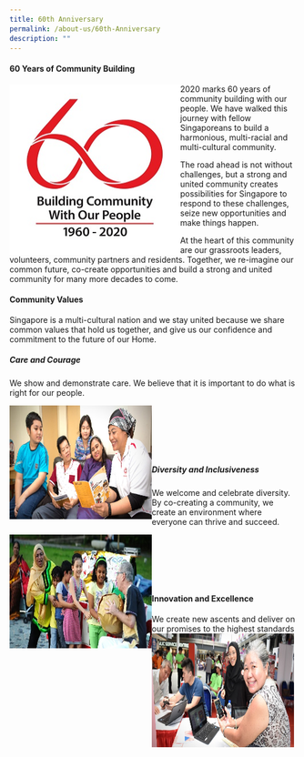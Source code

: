 ```yaml
---
title: 60th Anniversary
permalink: /about-us/60th-Anniversary
description: ""
---
```

#### **60 Years of Community Building**


<img style="height:300px;width:300px" align="left" src="/images/About%20Us/60th%20Anniversary/pa60-logo-high-res462929700a1d6b0c895eff0000f6c7a3.jpg">
2020 marks 60 years of community building with our people. We have walked this journey with fellow Singaporeans to build a harmonious, multi-racial and multi-cultural community.

The road ahead is not without challenges, but a strong and united community creates possibilities for Singapore to respond to these challenges, seize new opportunities and make things happen.

At the heart of this community are our grassroots leaders, volunteers, community partners and residents. Together, we re-imagine our common future, co-create opportunities and build a strong and united community for many more decades to come.

#### **Community Values**
Singapore is a multi-cultural nation and we stay united because we share common values that hold us together, and give us our confidence and commitment to the future of our Home.

##### Care and Courage

We show and demonstrate care. We believe that it is important to do what is right for our people.

<img style="height:200px;width:250px" align="left" src="/images/About%20Us/60th%20Anniversary/Care%20and%20Courage.jpg"><br><br><br><br><br>


##### Diversity and Inclusiveness

We welcome and celebrate diversity. By co-creating a community, we create an environment where everyone can thrive and succeed.

<img style="height:200px;width:250px" align="left" src="/images/About%20Us/60th%20Anniversary/Diversity%20and%20Inclusiveness.jpg"><br><br><br><br><br>


#### Innovation and Excellence

We create new ascents and deliver on our promises to the highest standards
<img style="height:200px;width:250px" align="left" src="/images/About%20Us/60th%20Anniversary/Innovation%20and%20Excellence.jpg">